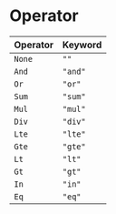 # Operator

| Operator | Keyword |
|----------|---------|
| `None`   | `""`    |
| `And`    | `"and"` |
| `Or`     | `"or"`  |
| `Sum`    | `"sum"` |
| `Mul`    | `"mul"` |
| `Div`    | `"div"` |
| `Lte`    | `"lte"` |
| `Gte`    | `"gte"` |
| `Lt`     | `"lt"`  |
| `Gt`     | `"gt"`  |
| `In`     | `"in"`  |
| `Eq`     | `"eq"`  |
